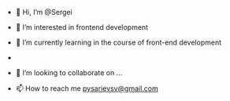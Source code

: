- 👋 Hi, I’m @Sergei
- 👀 I’m interested in  frontend development


- 🌱 I’m currently learning  in the course of front-end development
- 
- 💞️ I’m looking to collaborate on ...
- 📫 How to reach me  pysarievsv@gmail.com

<!---
Pysariev/Pysariev is a ✨ special ✨ repository because its `README.md` (this file) appears on your GitHub profile.
You can click the Preview link to take a look at your changes.
--->
